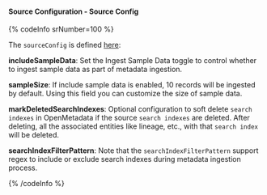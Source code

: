#### Source Configuration - Source Config

{% codeInfo srNumber=100 %}

The `sourceConfig` is defined [here](https://github.com/open-metadata/OpenMetadata/blob/main/openmetadata-spec/src/main/resources/json/schema/metadataIngestion/searchServiceMetadataPipeline.json):

**includeSampleData**: Set the Ingest Sample Data toggle to control whether to ingest sample data as part of metadata ingestion.

**sampleSize**: If include sample data is enabled, 10 records will be ingested by default. Using this field you can customize the size of sample data.

**markDeletedSearchIndexes**: Optional configuration to soft delete `search indexes` in OpenMetadata if the source `search indexes` are deleted. After deleting, all the associated entities like lineage, etc., with that `search index` will be deleted.

**searchIndexFilterPattern**: Note that the `searchIndexFilterPattern` support regex to include or exclude search indexes during metadata ingestion process.

{% /codeInfo %}